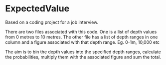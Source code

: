 # ExpectedValue
Based on a coding project for a job interview.

There are two files associated with this code.  One is a list of depth values from 0 metres to 10 metres.  The other file has a list of depth ranges in one column and a figure associated with that depth range.  Eg.  0-1m, 10,000 etc

The aim is to bin the depth values into the specified depth ranges, calculate the probabilities, multiply them with the associated figure and sum the total.
